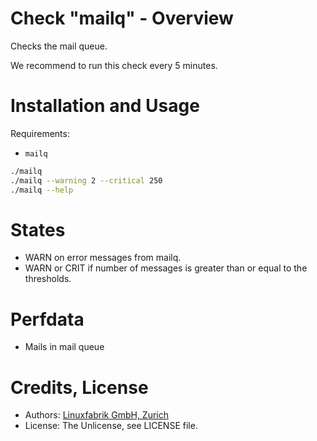 # Check "mailq" - Overview

Checks the mail queue.

We recommend to run this check every 5 minutes.


# Installation and Usage

Requirements:
* `mailq`

```bash
./mailq
./mailq --warning 2 --critical 250
./mailq --help
```


# States

* WARN on error messages from mailq.
* WARN or CRIT if number of messages is greater than or equal to the thresholds.


# Perfdata

* Mails in mail queue


# Credits, License

* Authors: [Linuxfabrik GmbH, Zurich](https://www.linuxfabrik.ch)
* License: The Unlicense, see LICENSE file.